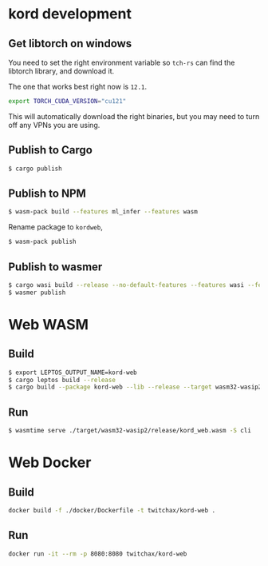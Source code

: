 # kord development

## Get libtorch on windows

You need to set the right environment variable so `tch-rs` can find the libtorch library, and download it.

The one that works best right now is `12.1`.

```bash
export TORCH_CUDA_VERSION="cu121"
```

This will automatically download the right binaries, but you may need to turn off any VPNs you are using.

## Publish to Cargo

```bash
$ cargo publish
```

## Publish to NPM

```bash
$ wasm-pack build --features ml_infer --features wasm
```

Rename package to `kordweb`,

```bash
$ wasm-pack publish
```

## Publish to wasmer

```bash
$ cargo wasi build --release --no-default-features --features wasi --features cli --features ml_infer --features analyze_file
$ wasmer publish
```

# Web WASM

## Build

```bash
$ export LEPTOS_OUTPUT_NAME=kord-web
$ cargo leptos build --release
$ cargo build --package kord-web --lib --release --target wasm32-wasip2 --no-default-features --features ssr
```

## Run

```bash
$ wasmtime serve ./target/wasm32-wasip2/release/kord_web.wasm -S cli
```

# Web Docker

## Build

```bash
docker build -f ./docker/Dockerfile -t twitchax/kord-web .
```

## Run

```bash
docker run -it --rm -p 8080:8080 twitchax/kord-web
```